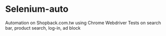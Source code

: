 # Selenium-auto

Automation on Shopback.com.tw using Chrome Webdriver
Tests on search bar, product search, log-in, ad block

